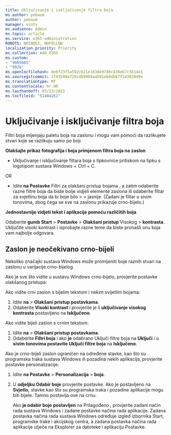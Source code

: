```yaml
---
title: Uključivanje i isključivanje filtra boja
ms.author: pebaum
author: pebaum
manager: scotv
ms.audience: Admin
ms.topic: article
ms.service: o365-administration
ROBOTS: NOINDEX, NOFOLLOW
localization_priority: Priority
ms.collection: Adm_O365
ms.custom:
- "9005665"
- "9926"
ms.openlocfilehash: bebf23f5a592c621e163de97d6c439eb7c3b14e1
ms.sourcegitcommit: 1f43598a726cdb9904aa501eb8db87f143020d9e
ms.translationtype: MT
ms.contentlocale: hr-HR
ms.lasthandoff: 03/23/2021
ms.locfileid: "51404261"
---
```

# <a name="turn-on-and-off-color-filter"></a>Uključivanje i isključivanje filtra boja

Filtri boja mijenjaju paletu boja na zaslonu i mogu vam pomoći da razlikujete stvari koje se razlikuju samo po boji.

**Olakšajte prikaz fotografija i boja primjenom filtra boja na zaslon**

- Uključivanje i isključivanje filtara boja s tipkovnice pritiskom na tipku s logotipom sustava Windows + Ctrl + C. 

OR

- Idite **na Postavke** Filtri za olakšani pristup bojama , a zatim odaberite razne filtre boja da biste bolje vidjeli elemente zaslona ili odaberite filtar za svjetlinu boja da bi boje bilo  >    >  jasnije.  (Zadani je filtar u sivim tonovima, zbog čega se sve na zaslonu prikazuje crno-bijelo.)

**Jednostavnije vidjeti tekst i aplikacije pomoću različitih boja**  

Odaberite **gumb Start** > **Postavke**  >  **Olakšani pristup** Visokog  >  **kontrasta**. Uključite visoki kontrast i isprobajte razne teme da biste pronašli onu koja vam najbolje odgovara.

## <a name="my-screen-is-unexpectedly-black-and-white"></a>Zaslon je neočekivano crno-bijeli

Nekoliko značajki sustava Windows može promijeniti boje raznih stvari na zaslonu u varijacije crno-bijelog.

Ako je sve što vidite u sustavu Windows crno-bijelo, provjerite postavke olakšanog pristupa:

Ako vidite crni zaslon s bijelim tekstom i nekim svijetlim bojama:  

1. Idite **na**  >  **Olakšani pristup postavkama**.  
1. Odaberite **Visoki kontrast** i provjerite je li **uključivanje visokog kontrasta** postavljeno na **Isključeno**.

Ako vidite bijeli zaslon s crnim tekstom:  

1. Idite **na**  >  **Olakšani pristup postavkama**.  
1. Odaberite **Filtri boja** i ako **je** odabrano Uključi filtre boja na **Uključi** i u **sivim tonovima postavite** **Uključi filtre boja** na **Isključeno**.

Ako je crno-bijeli zaslon ograničen na određene stavke, kao što su programska traka sustava Windows ili pozadina nekih aplikacija, provjerite postavke personalizacije:

1. Idite **na Postavke**  >  **Personalizacija**  >  **boja**.

1. U **odjeljku Odabir boje** provjerite postavke. Ako je postavljeno na **Svjetlo,** stavke kao što su programska traka i pozadine aplikacije mogu biti bijele. Tamno postavlja ove na crnu.  

    Ako **je odabir boje postavljen** na Prilagođeno , provjerite zadani način rada sustava Windows i zadane postavke načina rada aplikacije.  Zadana postavka načina rada sustava Windows određuje izgled izbornika Start, programske trake i akcijskog centra, a zadana postavka načina rada aplikacije utječe na Eksplorer za datoteke i aplikaciju Postavke.

